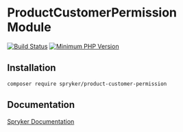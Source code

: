 # ProductCustomerPermission Module
[![Build Status](https://travis-ci.org/spryker/product-customer-permission.svg)](https://travis-ci.org/spryker/product-customer-permission)
[![Minimum PHP Version](https://img.shields.io/badge/php-%3E%3D%207.2-8892BF.svg)](https://php.net/)

## Installation

```
composer require spryker/product-customer-permission
```

## Documentation

[Spryker Documentation](https://academy.spryker.com/)
